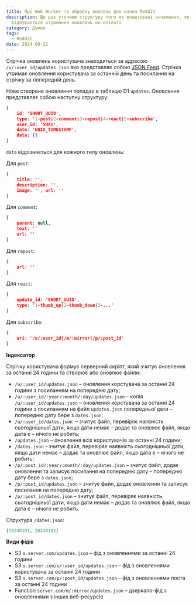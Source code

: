 ```yaml
---
title: Про Web Worker та обробку онолень для клона Reddit
description: Ще раз уточнюю структуру того як влаштовані оновлення, як
  відбувається отримання оновлень на клієнті
category: Думки
tags:
  - Reddit
date: 2024-09-22
---
```

Стрічка оновлень користувача знаходиться за адресою `/u/:user_id/updates.json` яка представляє собою [JSON Feed](https://en.wikipedia.org/wiki/JSON_Feed). Стрічка утримає оновлення користувача за останній день та посилання на стрічку за попередній день.

Нове створене оновлення попадає в таблицю D1 `updates`. Оновлення представляє собою наступну структуру:

```json
{
	id: 'SHORT_UUID',
	type: '1-post|2-comment|3-repost|4-react|5-subscribe',
	user_id: 'SHA1',
	date: 'UNIX_TIMESTAMP',
	data: {}
}
```

`data` відрізняється для кожного типу оновлень:

Для `post`:
```json
{
	title: '',
	description: '',
	image: '', url: ''
}
```

Для `comment`:
```json
{
	parent: null,
	text: ''
	url: ''
}
```

Для `repost`:
```json
{
	url: ''
}
```

Для `react`:
```json
{
	update_id: 'SHORT_UUID',
	type: '1-thumb_up|2-thumb_down|3-...'
}
```

Для `subscribe`:
```json
{
	uri: '/u/:user_id|/m/:mirror|/p/:post_id'
}
```

**Індексатор**

Стрічку користувача формує серверний скріпт, який зчитує оновлення за останні 24 години та створює або оновлює файли:

- `/u/:user_id/updates.json` – оновлення корстувача за останні 24 години з посиланням на попередню дату;
- `/u/:user_id/:year/:month/:day/updates.json` – копія `/u/:user_id/updates.json` – оновлення корстувача за останні 24 години з посиланням на файл `updates.json` попередньої дати – попередню дату бере з `dates.json`;
- `/u/:user_id/dates.json`  – зчитує файл, перевіряє наявність сьогоднішньої дати, якщо дати немає – додає та оновлює файл, якщо дата є – нічого не робить;
- `/updates.json` – оновлення всіх користувачів за останні 24 години;
- `/dates.json` - зчитує файл, перевіряє наявність сьогоднішньої дати, якщо дати немає – додає та оновлює файл, якщо дата є – нічого не робить;
- `/p/:post_id/:year/:month/:day/updates.json` – зчитує файл, додає оновлення та записує посилання на попередню дату – попередню дату бере з `dates.json`;
- `/p/:post_id/updates.json` – зчитує файл, додає оновлення та записує посилання на попередню дату;
- `/p/:post_id/dates.json` – зчитує файл, перевіряє наявність сьогоднішньої дати, якщо дати немає – додає та оновлює файл, якщо дата є – нічого не робить.

Структура `/dates.json`:
```json
[20240101, 20240102]
```

**Види фідів**

- S3 `s.server.com/updates.json` – фід з оновленнями за останні 24 години
- S3 `s.server.com/u/:user_id/updates.json` – фід з оновленнями користувача за останні 24 години
- S3 `s.server.com/p/:post_id/updates.json` – фід з оновленнями поста за останні 24 години
- Function `server.com/m/:mirror/updates.json` – дзеркало-фід з оновленнями з інших веб-ресурсів
